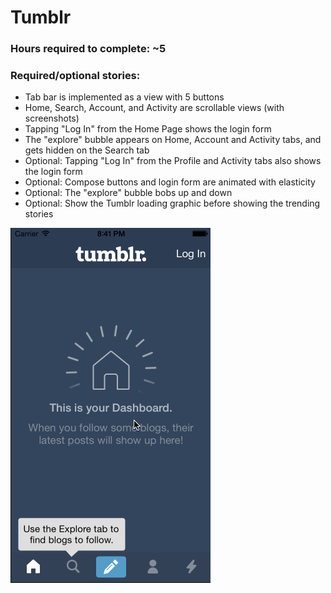 <h1>Tumblr</h1>
<h3>Hours required to complete: ~5</h3>
<h3>Required/optional stories:</h3>
<ul>
<li>Tab bar is implemented as a view with 5 buttons</li>
<li>Home, Search, Account, and Activity are scrollable views (with screenshots)</li>
<li>Tapping "Log In" from the Home Page shows the login form</li>
<li>The "explore" bubble appears on Home, Account and Activity tabs, and gets hidden on the Search tab</li>
<li>Optional: Tapping "Log In" from the Profile and Activity tabs also shows the login form</li>
<li>Optional: Compose buttons and login form are animated with elasticity</li>
<li>Optional: The "explore" bubble bobs up and down</li>
<li>Optional: Show the Tumblr loading graphic before showing the trending stories</li>
</ul>
<img src="https://raw.githubusercontent.com/bkobash/ios-designers-class/master/hw4-tumblr/hw4-tumblr.gif" width="320" height="568" /><br />
